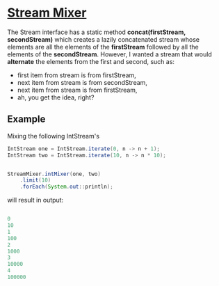 # [Stream Mixer](stream-mixer/)

The Stream interface has a static method **concat(firstStream, secondStream)** which creates a lazily concatenated stream whose elements are all the elements of the **firstStream** followed by all the elements of the **secondStream**. However, I wanted a
stream that would **alternate** the elements from the first and second, such as:
* first item from stream is from firstStream,
* next item from stream is from secondStream,
* next item from stream is from firstStream,
* ah, you get the idea, right?


## Example

Mixing the following IntStream's 

```java
IntStream one = IntStream.iterate(0, n -> n + 1);
IntStream two = IntStream.iterate(10, n -> n * 10);


StreamMixer.intMixer(one, two)
    .limit(10)
    .forEach(System.out::println);

```
will result in output:

```java

0
10
1
100
2
1000
3
10000
4
100000

```
